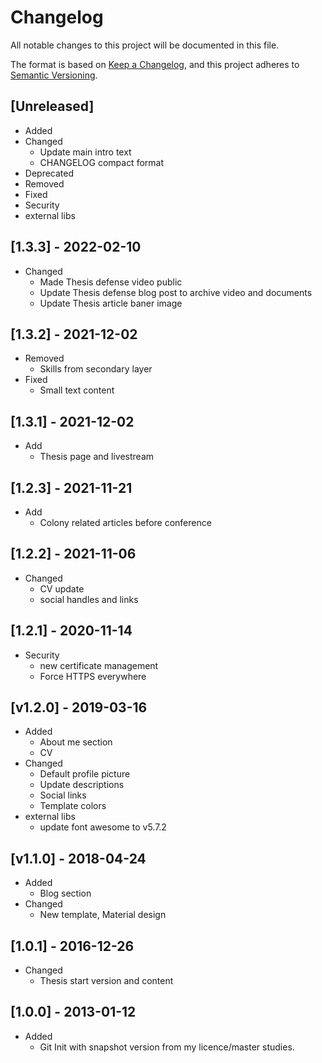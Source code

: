 # Changelog

All notable changes to this project will be documented in this file.

The format is based on [Keep a Changelog](https://keepachangelog.com/en/1.0.0/),
and this project adheres to [Semantic Versioning](https://semver.org/spec/v2.0.0.html).

## [Unreleased]

- Added
- Changed
  - Update main intro text
  - CHANGELOG compact format
- Deprecated
- Removed
- Fixed
- Security
- external libs

## [1.3.3] - 2022-02-10

- Changed
  - Made Thesis defense video public
  - Update Thesis defense blog post to archive video and documents
  - Update Thesis article baner image

## [1.3.2] - 2021-12-02

- Removed
  - Skills from secondary layer
- Fixed
  - Small text content

## [1.3.1] - 2021-12-02

- Add
  - Thesis page and livestream

## [1.2.3] - 2021-11-21

- Add
  - Colony related articles before conference

## [1.2.2] - 2021-11-06

- Changed
  - CV update
  - social handles and links

## [1.2.1] - 2020-11-14

- Security
  - new certificate management
  - Force HTTPS everywhere

## [v1.2.0] - 2019-03-16

- Added
  - About me section
  - CV
- Changed
  - Default profile picture
  - Update descriptions
  - Social links
  - Template colors
- external libs
  - update font awesome to v5.7.2

## [v1.1.0] - 2018-04-24

- Added
  - Blog section
- Changed
  - New template, Material design

## [1.0.1] - 2016-12-26

- Changed
  - Thesis start version and content

## [1.0.0] - 2013-01-12

- Added
  - Git Init with snapshot version from my licence/master studies.
